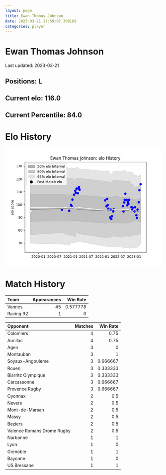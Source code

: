 ```yaml
---  
layout: page  
title: Ewan Thomas Johnson  
date: 2023-03-21 17:59:07.390189  
categories: player  
---
```

# Ewan Thomas Johnson


Last updated: 2023-03-21
## Positions: L

## Current elo: 116.0

## Current Percentile: 84.0

# Elo History


![elo history](history_EwanThomasJohnson.png)
# Match History


| Team      |   Appearances |   Win Rate |
|:----------|--------------:|-----------:|
| Vannes    |            45 |   0.577778 |
| Racing 92 |             1 |   0        |

| Opponent                   |   Matches |   Win Rate |
|:---------------------------|----------:|-----------:|
| Colomiers                  |         4 |   0.75     |
| Aurillac                   |         4 |   0.75     |
| Agen                       |         3 |   0        |
| Montauban                  |         3 |   1        |
| Soyaux-Angouleme           |         3 |   0.666667 |
| Rouen                      |         3 |   0.333333 |
| Biarritz Olympique         |         3 |   0.333333 |
| Carcassonne                |         3 |   0.666667 |
| Provence Rugby             |         3 |   0.666667 |
| Oyonnax                    |         2 |   0.5      |
| Nevers                     |         2 |   0.5      |
| Mont-de-Marsan             |         2 |   0.5      |
| Massy                      |         2 |   0.5      |
| Beziers                    |         2 |   0.5      |
| Valence Romans Drome Rugby |         2 |   0.5      |
| Narbonne                   |         1 |   1        |
| Lyon                       |         1 |   0        |
| Grenoble                   |         1 |   1        |
| Bayonne                    |         1 |   0        |
| US Bressane                |         1 |   1        |